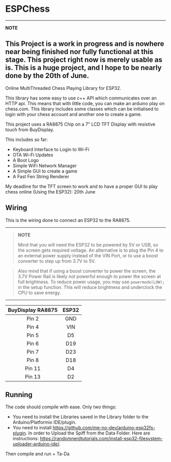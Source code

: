 # ESPChess

---
 **NOTE**
 
This Project is a work in progress and is nowhere near being finished nor fully functional at this stage. This project right now is merely usable as is. This is a huge project, and I hope to be nearly done by the 20th of June.
---

Online MultiThreaded Chess Playing Library for ESP32.

This library has some easy to use c++ API which communicates over an HTTP api. This means that with little code, you can make an arduino play on chess.com.
This library includes some classes which can be initialised to login with your chess account and another one to create a game. 

This project uses a RA8875 Chip on a 7" LCD TFT Display with resistive touch from BuyDisplay.

This includes so far:
 - Keyboard Interface to Login to Wi-Fi
 - OTA Wi-Fi Updates
 - A Boot Logo
 - Simple WiFi Network Manager
 - A Simple GUI to create a game
 - A Fast Fen String Renderer

My deadline for the TFT screen to work and to have a proper GUI to play chess online (Using the ESP32): 20th June

## Wiring

This is the wiring done to connect an ESP32 to the RA8875. 

---
> **NOTE**
> 
> Mind that you will need the ESP32 to be powered by 5V or USB, so the screen gets required voltage. An alternative is to plug the Pin 4 to an external power supply instead of the VIN Port, or to use a boost converter to step up from 3.7V to 5V.

> Also mind that if using a boost converter to power the screen, the 3.7V Power Rail is likely not powerful enough to power the screen at full brightness. To reduce power usage, you may use `powermode(LOW);` in the setup function. This will reduce brightness and underclock the CPU to save energy.

---

| BuyDisplay RA8875 | ESP32 |
|:-------------:|:-------------:|
| Pin 2         |      GND      |
| Pin 4         |      VIN       |
| Pin 5         |      D5       |
| Pin 6         |      D19      |
| Pin 7         |      D23      |
| Pin 8         |      D18      |
| Pin 11        |      D4       |
| Pin 13        |      D2       |

## Running

The code should compile with ease. Only two things:
- You need to install the Libraries saved in the Library folder to the Arduino/Platformio IDE/plugin.
- You need to install https://github.com/me-no-dev/arduino-esp32fs-plugin. In order to Upload the Spiff from the Data Folder. Here are instructions: https://randomnerdtutorials.com/install-esp32-filesystem-uploader-arduino-ide/.

Then compile and run + Ta-Da



